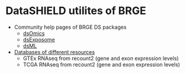 # DataSHIELD utilites of BRGE

- Community help pages of BRGE DS packages
     + [dsOmics](https://github.com/isglobal-brge/DataSHIELD_utils/blob/main/community_packages/dsOmics.md)
     + [dsExposome](https://github.com/isglobal-brge/DataSHIELD_utils/blob/main/community_packages/dsExposome.md)
     + [dsML](https://github.com/isglobal-brge/DataSHIELD_utils/blob/main/community_packages/dsML.md)
- [Databases of different resources](https://github.com/isglobal-brge/DataSHIELD_utils/blob/main/resources_databases/recount2_resources.csv)
     + GTEx RNAseq from recount2 (gene and exon expression levels)
     + TCGA RNAseq from recount2 (gene and exon expression levels)
